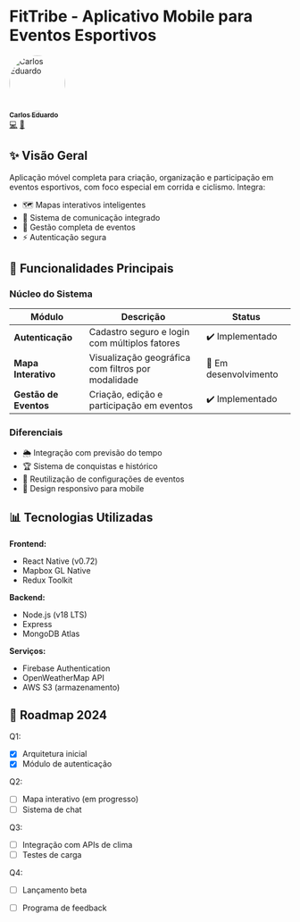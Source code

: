 # FitTribe - Aplicativo Mobile para Eventos Esportivos

  <!-- Linha 1 -->
  <tr>
    <!-- Desenvolvedor 1 -->
    <td align="center">
      <a href="https://github.com/cadu321r">
        <img src="https://avatars.githubusercontent.com/u/154270394?v=4" width="100px;" alt="Carlos Eduardo" style="border-radius: 50%;"/>
        <br />
        <sub><b>Carlos Eduardo</b></sub>
      </a>
      <br />
      <a href="https://github.com/cadu321r" title="Code">💻</a>
      <a href="#" title="Design">🎨</a>
    </td>

## ✨ Visão Geral

Aplicação móvel completa para criação, organização e participação em eventos esportivos, com foco especial em corrida e ciclismo. Integra:

- 🗺️ Mapas interativos inteligentes
- 💬 Sistema de comunicação integrado
- 📅 Gestão completa de eventos
- ⚡ Autenticação segura

## 🚀 Funcionalidades Principais

### Núcleo do Sistema
| Módulo | Descrição | Status |
|--------|-----------|--------|
| **Autenticação** | Cadastro seguro e login com múltiplos fatores | ✔️ Implementado |
| **Mapa Interativo** | Visualização geográfica com filtros por modalidade | 🚧 Em desenvolvimento |
| **Gestão de Eventos** | Criação, edição e participação em eventos | ✔️ Implementado |

### Diferenciais
- 🌦️ Integração com previsão do tempo
- 🏆 Sistema de conquistas e histórico
- 🔄 Reutilização de configurações de eventos
- 📱 Design responsivo para mobile

## 📊 Tecnologias Utilizadas

**Frontend:**
- React Native (v0.72)
- Mapbox GL Native
- Redux Toolkit

**Backend:**
- Node.js (v18 LTS)
- Express
- MongoDB Atlas

**Serviços:**
- Firebase Authentication
- OpenWeatherMap API
- AWS S3 (armazenamento)

## 📌 Roadmap 2024

Q1:
- [x] Arquitetura inicial
- [x] Módulo de autenticação

Q2:
- [ ] Mapa interativo (em progresso)
- [ ] Sistema de chat

Q3:
- [ ] Integração com APIs de clima
- [ ] Testes de carga

Q4:
- [ ] Lançamento beta
- [ ] Programa de feedback

